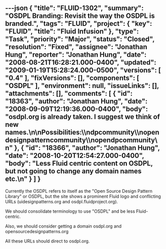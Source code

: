 ---json
{
  "title": "FLUID-1302",
  "summary": "OSDPL Branding: Revisit the way the OSDPL is branded.",
  "tags": "FLUID",
  "project": {
    "key": "FLUID",
    "title": "Fluid Infusion"
  },
  "type": "Task",
  "priority": "Major",
  "status": "Closed",
  "resolution": "Fixed",
  "assignee": "Jonathan Hung",
  "reporter": "Jonathan Hung",
  "date": "2008-08-21T16:28:21.000-0400",
  "updated": "2009-01-19T15:28:24.000-0500",
  "versions": [
    "0.4"
  ],
  "fixVersions": [],
  "components": [
    "OSDPL"
  ],
  "environment": null,
  "issueLinks": [],
  "attachments": [],
  "comments": [
    {
      "id": "18363",
      "author": "Jonathan Hung",
      "date": "2008-09-09T12:19:36.000-0400",
      "body": "osdpl.org is already taken. I suggest we think of new names.\n\nPossibilities:\\\ndpcommunity\\\nopendesignpatterncommunity\\\nopendpcommunity\n"
    },
    {
      "id": "18366",
      "author": "Jonathan Hung",
      "date": "2008-10-20T12:54:27.000-0400",
      "body": "Less Fluid centric content on OSDPL, but not going to change any domain names etc.\n"
    }
  ]
}
---
Currently the OSDPL refers to itself as the "Open Source Design Pattern Library" or OSDPL, but the site shows a prominent Fluid logo and conflicting URLs (uidesignpatterns.org and osdpl.fluidproject.org).

We should consolidate terminology to use "OSDPL" and be less Fluid-centric.

Also, we should consider getting a domain osdpl.org and opensourcedesignpatterns.org

All these URLs should direct to osdpl.org.

        